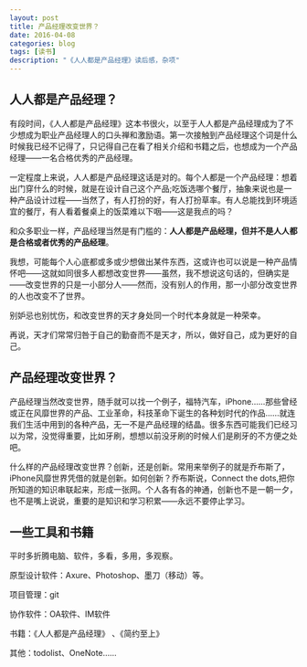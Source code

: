 ```yaml
---
layout: post
title: 产品经理改变世界？
date: 2016-04-08
categories: blog
tags: [读书]
description: "《人人都是产品经理》读后感，杂项"
---
```

## 人人都是产品经理？

有段时间，《人人都是产品经理》这本书很火，以至于人人都是产品经理成为了不少想成为职业产品经理人的口头禅和激励语。第一次接触到产品经理这个词是什么时候我已经不记得了，只记得自己在看了相关介绍和书籍之后，也想成为一个产品经理——一名合格优秀的产品经理。

一定程度上来说，人人都是产品经理这话是对的。每个人都是一个产品经理：想着出门穿什么的时候，就是在设计自己这个产品;吃饭选哪个餐厅，抽象来说也是一种产品设计过程——当然了，有人打扮的好，有人打扮草率。有人总能找到环境适宜的餐厅，有人看着餐桌上的饭菜难以下咽——这是我点的吗？

和众多职业一样，产品经理当然是有门槛的：**人人都是产品经理，但并不是人人都是合格或者优秀的产品经理**。

我想，可能每个人心底都或多或少想做出某件东西，这或许也可以说是一种产品情怀吧——这就如同很多人都想改变世界——虽然，我不想说这句话的，但确实是——改变世界的只是一小部分人——然而，没有别人的作用，那一小部分改变世界的人也改变不了世界。

别妒忌也别忧伤，和改变世界的天才身处同一个时代本身就是一种荣幸。

再说，天才们常常归咎于自己的勤奋而不是天才，所以，做好自己，成为更好的自己。

## 产品经理改变世界？

产品经理当然改变世界，随手就可以找一个例子，福特汽车，iPhone……那些曾经或正在风靡世界的产品、工业革命，科技革命下诞生的各种划时代的作品……就连我们生活中用到的各种产品，无一不是产品经理的结晶。很多东西可能我们已经习以为常，没觉得重要，比如牙刷，想想以前没牙刷的时候人们是刷牙的不方便之处吧。

什么样的产品经理改变世界？创新，还是创新。常用来举例子的就是乔布斯了，iPhone风靡世界凭借的就是创新。如何创新？乔布斯说，Connect the dots,把你所知道的知识串联起来，形成一张网。个人各有各的神通，创新也不是一朝一夕，也不是嘴上说说，重要的是知识和学习积累——永远不要停止学习。



## 一些工具和书籍

平时多折腾电脑、软件，多看，多用，多观察。

原型设计软件：Axure、Photoshop、墨刀（移动）等。

项目管理：git

协作软件：OA软件、IM软件

书籍：《人人都是产品经理》 、《简约至上》

其他：todolist、OneNote……
